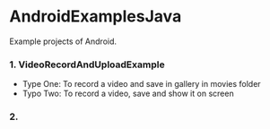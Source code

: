 # AndroidExamplesJava
Example projects of Android.


### 1. VideoRecordAndUploadExample
- Type One: To record a video and save in gallery in movies folder
- Typo Two: To record a video, save and show it on screen
### 2. 


